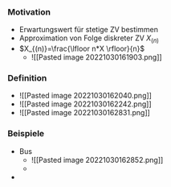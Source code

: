 ### Motivation
+ Erwartungswert für stetige ZV bestimmen
+ Approximation von Folge diskreter ZV $X_{(n)}$
+ $X_{(n)}=\frac{\lfloor n*X \rfloor}{n}$
	+ ![[Pasted image 20221030161903.png]]

### Definition
+ ![[Pasted image 20221030162040.png]]
+ ![[Pasted image 20221030162242.png]]
+ ![[Pasted image 20221030162831.png]]

### Beispiele
+ Bus
	+ ![[Pasted image 20221030162852.png]]
	+ 
+ 